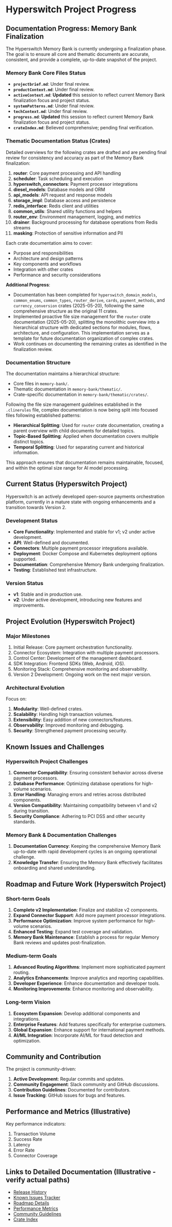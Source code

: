 # Hyperswitch Project Progress

## Documentation Progress: Memory Bank Finalization

The Hyperswitch Memory Bank is currently undergoing a finalization phase. The goal is to ensure all core and thematic documents are accurate, consistent, and provide a complete, up-to-date snapshot of the project.

### Memory Bank Core Files Status
-   **`projectbrief.md`**: Under final review.
-   **`productContext.md`**: Under final review.
-   **`activeContext.md`**: **Updated** this session to reflect current Memory Bank finalization focus and project status.
-   **`systemPatterns.md`**: Under final review.
-   **`techContext.md`**: Under final review.
-   **`progress.md`**: **Updated** this session to reflect current Memory Bank finalization focus and project status.
-   **`crateIndex.md`**: Believed comprehensive; pending final verification.

### Thematic Documentation Status (Crates)
Detailed overviews for the following crates are drafted and are pending final review for consistency and accuracy as part of the Memory Bank finalization:
1.  **router**: Core payment processing and API handling
2.  **scheduler**: Task scheduling and execution
3.  **hyperswitch_connectors**: Payment processor integrations
4.  **diesel_models**: Database models and ORM
5.  **api_models**: API request and response models
6.  **storage_impl**: Database access and persistence
7.  **redis_interface**: Redis client and utilities
8.  **common_utils**: Shared utility functions and helpers
9.  **router_env**: Environment management, logging, and metrics
10. **drainer**: Background processing for database operations from Redis streams
11. **masking**: Protection of sensitive information and PII

Each crate documentation aims to cover:
- Purpose and responsibilities
- Architecture and design patterns
- Key components and workflows
- Integration with other crates
- Performance and security considerations

**Additional Progress**: 
- Documentation has been completed for `hyperswitch_domain_models`, `common_enums`, `common_types`, `router_derive`, `cards`, `payment_methods`, and `currency_conversion` crates (2025-05-20), following the same comprehensive structure as the original 11 crates.
- Implemented proactive file size management for the `router` crate documentation (2025-05-20), splitting the monolithic overview into a hierarchical structure with dedicated sections for modules, flows, architecture, and configuration. This implementation serves as a template for future documentation organization of complex crates.
- Work continues on documenting the remaining crates as identified in the finalization review.

### Documentation Structure
The documentation maintains a hierarchical structure:
- Core files in `memory-bank/`.
- Thematic documentation in `memory-bank/thematic/`.
- Crate-specific documentation in `memory-bank/thematic/crates/`.

Following the file size management guidelines established in the `.clinerules` file, complex documentation is now being split into focused files following established patterns:
- **Hierarchical Splitting**: Used for `router` crate documentation, creating a parent overview with child documents for detailed topics.
- **Topic-Based Splitting**: Applied when documentation covers multiple distinct topics.
- **Temporal Splitting**: Used for separating current and historical information.

This approach ensures that documentation remains maintainable, focused, and within the optimal size range for AI model processing.

## Current Status (Hyperswitch Project)

Hyperswitch is an actively developed open-source payments orchestration platform, currently in a mature state with ongoing enhancements and a transition towards Version 2.

### Development Status
-   **Core Functionality**: Implemented and stable for v1; v2 under active development.
-   **API**: Well-defined and documented.
-   **Connectors**: Multiple payment processor integrations available.
-   **Deployment**: Docker Compose and Kubernetes deployment options supported.
-   **Documentation**: Comprehensive Memory Bank undergoing finalization.
-   **Testing**: Established test infrastructure.

### Version Status
-   **v1**: Stable and in production use.
-   **v2**: Under active development, introducing new features and improvements.

## Project Evolution (Hyperswitch Project)

### Major Milestones
1.  Initial Release: Core payment orchestration functionality.
2.  Connector Ecosystem: Integration with multiple payment processors.
3.  Control Center: Development of the management dashboard.
4.  SDK Integration: Frontend SDKs (Web, Android, iOS).
5.  Monitoring Stack: Comprehensive monitoring and observability.
6.  Version 2 Development: Ongoing work on the next major version.

### Architectural Evolution
Focus on:
1.  **Modularity**: Well-defined crates.
2.  **Scalability**: Handling high transaction volumes.
3.  **Extensibility**: Easy addition of new connectors/features.
4.  **Observability**: Improved monitoring and debugging.
5.  **Security**: Strengthened payment processing security.

## Known Issues and Challenges

### Hyperswitch Project Challenges
1.  **Connector Compatibility**: Ensuring consistent behavior across diverse payment processors.
2.  **Database Performance**: Optimizing database operations for high-volume scenarios.
3.  **Error Handling**: Managing errors and retries across distributed components.
4.  **Version Compatibility**: Maintaining compatibility between v1 and v2 during transition.
5.  **Security Compliance**: Adhering to PCI DSS and other security standards.

### Memory Bank & Documentation Challenges
1.  **Documentation Currency**: Keeping the comprehensive Memory Bank up-to-date with rapid development cycles is an ongoing operational challenge.
2.  **Knowledge Transfer**: Ensuring the Memory Bank effectively facilitates onboarding and shared understanding.

## Roadmap and Future Work (Hyperswitch Project)

### Short-term Goals
1.  **Complete v2 Implementation**: Finalize and stabilize v2 components.
2.  **Expand Connector Support**: Add more payment processor integrations.
3.  **Performance Optimization**: Improve system performance for high-volume scenarios.
4.  **Enhanced Testing**: Expand test coverage and validation.
5.  **Memory Bank Maintenance**: Establish a process for regular Memory Bank reviews and updates post-finalization.

### Medium-term Goals
1.  **Advanced Routing Algorithms**: Implement more sophisticated payment routing.
2.  **Analytics Enhancements**: Improve analytics and reporting capabilities.
3.  **Developer Experience**: Enhance documentation and developer tools.
4.  **Monitoring Improvements**: Enhance monitoring and observability.

### Long-term Vision
1.  **Ecosystem Expansion**: Develop additional components and integrations.
2.  **Enterprise Features**: Add features specifically for enterprise customers.
3.  **Global Expansion**: Enhance support for international payment methods.
4.  **AI/ML Integration**: Incorporate AI/ML for fraud detection and optimization.

## Community and Contribution

The project is community-driven:
1.  **Active Development**: Regular commits and updates.
2.  **Community Engagement**: Slack community and GitHub discussions.
3.  **Contribution Guidelines**: Documented for contributors.
4.  **Issue Tracking**: GitHub issues for bugs and features.

## Performance and Metrics (Illustrative)

Key performance indicators:
1.  Transaction Volume
2.  Success Rate
3.  Latency
4.  Error Rate
5.  Connector Coverage

## Links to Detailed Documentation (Illustrative - verify actual paths)

- [Release History](./thematic/project_management/releases.md)
- [Known Issues Tracker](./thematic/project_management/issues.md)
- [Roadmap Details](./thematic/project_management/roadmap_details.md)
- [Performance Metrics](./thematic/performance/metrics.md)
- [Community Guidelines](./thematic/community/guidelines.md)
- [Crate Index](../crateIndex.md)
